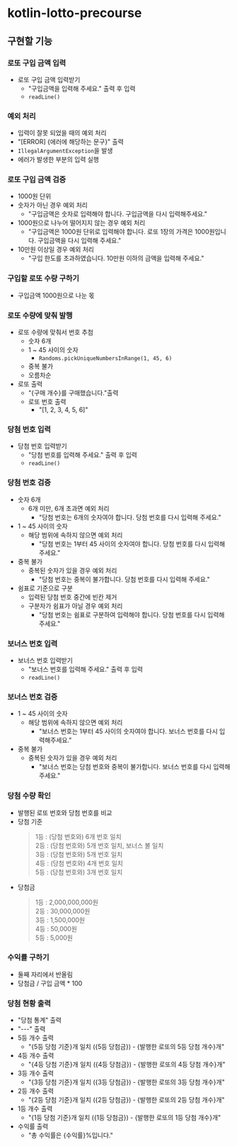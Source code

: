 # kotlin-lotto-precourse

## 구현할 기능

### 로또 구입 금액 입력

- 로또 구입 금액 입력받기
  - "구입금액을 입력해 주세요." 출력 후 입력
  - `readLine()`

### 예외 처리

- 입력이 잘못 되었을 때의 예외 처리
- "[ERROR] {에러에 해당하는 문구}" 출력
- `IllegalArgumentException`을 발생
- 에러가 발생한 부분의 입력 실행

### 로또 구입 금액 검증

- 1000원 단위
- 숫자가 아닌 경우 예외 처리
  - "구입금액은 숫자로 입력해야 합니다. 구입금액을 다시 입력해주세요."
- 1000원으로 나누어 떨어지지 않는 경우 예외 처리
  - "구입금액은 1000원 단위로 입력해야 합니다. 로또 1장의 가격은 1000원입니다. 구입금액을 다시 입력해 주세요."
- 10만원 이상일 경우 예외 처리
  - "구입 한도를 초과하였습니다. 10만원 이하의 금액을 입력해 주세요."

### 구입할 로또 수량 구하기

- 구입금액 1000원으로 나눈 몫

### 로또 수량에 맞춰 발행

- 로또 수량에 맞춰서 번호 추첨
  - 숫자 6개
  - 1 ~ 45 사이의 숫자
    - `Randoms.pickUniqueNumbersInRange(1, 45, 6)`
  - 중복 불가
  - 오름차순
- 로또 출력
  - "{구매 개수}를 구매했습니다."출력
  - 로또 번호 출력
    - "[1, 2, 3, 4, 5, 6]"

### 당첨 번호 입력

- 당첨 번호 입력받기
  - "당첨 번호를 입력해 주세요." 출력 후 입력
  - `readLine()`

### 당첨 번호 검증

- 숫자 6개
  - 6개 미만, 6개 초과면 예외 처리
    - "당첨 번호는 6개의 숫자여야 합니다. 당첨 번호를 다시 입력해 주세요."
- 1 ~ 45 사이의 숫자
  - 해당 범위에 속하지 않으면 예외 처리
    - "당첨 번호는 1부터 45 사이의 숫자여야 합니다. 당첨 번호를 다시 입력해 주세요."
- 중복 불가
  - 중복된 숫자가 있을 경우 예외 처리
    - "당첨 번호는 중복이 불가합니다. 당첨 번호를 다시 입력해 주세요."
- 쉼표로 기준으로 구분
  - 입력된 당첨 번호 중간에 빈칸 제거
  - 구분자가 쉼표가 아닐 경우 예외 처리
    - "당첨 번호는 쉼표로 구분하여 입력해야 합니다. 당첨 번호를 다시 입력해 주세요."

### 보너스 번호 입력

- 보너스 번호 입력받기
  - "보너스 번호를 입력해 주세요." 출력 후 입력
  - `readLine()`

### 보너스 번호 검증

- 1 ~ 45 사이의 숫자
  - 해당 범위에 속하지 않으면 예외 처리
    - "보너스 번호는 1부터 45 사이의 숫자여야 합니다. 보너스 번호를 다시 입력해주세요."
- 중복 불가
  - 중복된 숫자가 있을 경우 예외 처리
    - "보너스 번호는 당첨 번호와 중복이 불가합니다. 보너스 번호를 다시 입력해 주세요."

### 당첨 수량 확인

- 발행된 로또 번호와 당첨 번호를 비교
- 당첨 기준
  > 1등 : (당첨 번호와) 6개 번호 일치  
  > 2등 : (당첨 번호와) 5개 번호 일치, 보너스 볼 일치  
  > 3등 : (당첨 번호와) 5개 번호 일치  
  > 4등 : (당첨 번호와) 4개 번호 일치  
  > 5등 : (당첨 번호와) 3개 번호 일치  
- 당첨금
  > 1등 : 2,000,000,000원  
  > 2등 : 30,000,000원    
  > 3등 : 1,500,000원  
  > 4등 : 50,000원    
  > 5등 : 5,000원  

### 수익률 구하기

- 둘째 자리에서 반올림
- 당첨금 / 구입 금액 * 100

### 당첨 현황 출력

- "당첨 통계" 출력
- "---" 출력
- 5등 개수 출력
  - "{5등 당첨 기준}개 일치 ({5등 당첨금}) - {발행한 로또의 5등 당첨 개수}개"
- 4등 개수 출력
  - "{4등 당첨 기준}개 일치 ({4등 당첨금}) - {발행한 로또의 4등 당첨 개수}개"
- 3등 개수 출력
  - "{3등 당첨 기준}개 일치 ({3등 당첨금}) - {발행한 로또의 3등 당첨 개수}개"
- 2등 개수 출력
  - "{2등 당첨 기준}개 일치 ({2등 당첨금}) - {발행한 로또의 2등 당첨 개수}개"
- 1등 개수 출력
  - "{1등 당첨 기준}개 일치 ({1등 당첨금}) - {발행한 로또의 1등 당첨 개수}개"
- 수익률 출력
  - "총 수익률은 {수익률}%입니다."
